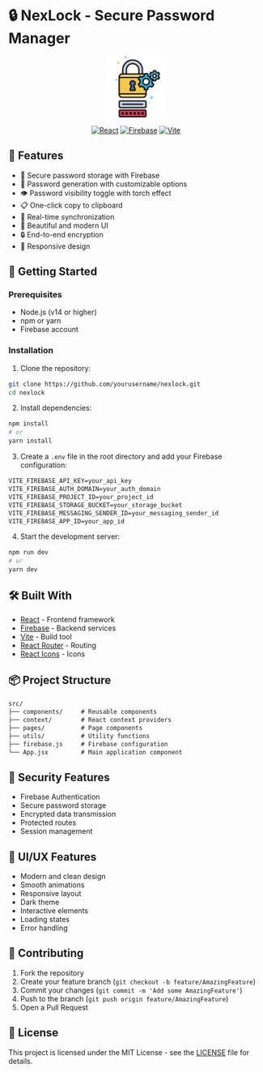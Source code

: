 # 🔒 NexLock - Secure Password Manager

<div align="center">
  <img src="public/favicon.png" alt="NexLock Logo" width="120" height="120" />
  
  [![React](https://img.shields.io/badge/React-20232A?style=for-the-badge&logo=react&logoColor=61DAFB)](https://reactjs.org/)
  [![Firebase](https://img.shields.io/badge/Firebase-FFCA28?style=for-the-badge&logo=firebase&logoColor=black)](https://firebase.google.com/)
  [![Vite](https://img.shields.io/badge/Vite-B73BFE?style=for-the-badge&logo=vite&logoColor=FFD62E)](https://vitejs.dev/)
</div>

## 🌟 Features

- 🔐 Secure password storage with Firebase
- 🎯 Password generation with customizable options
- 👁️ Password visibility toggle with torch effect
- 📋 One-click copy to clipboard
- 🔄 Real-time synchronization
- 🎨 Beautiful and modern UI
- 🔒 End-to-end encryption
- 📱 Responsive design

## 🚀 Getting Started

### Prerequisites

- Node.js (v14 or higher)
- npm or yarn
- Firebase account

### Installation

1. Clone the repository:
```bash
git clone https://github.com/yourusername/nexlock.git
cd nexlock
```

2. Install dependencies:
```bash
npm install
# or
yarn install
```

3. Create a `.env` file in the root directory and add your Firebase configuration:
```env
VITE_FIREBASE_API_KEY=your_api_key
VITE_FIREBASE_AUTH_DOMAIN=your_auth_domain
VITE_FIREBASE_PROJECT_ID=your_project_id
VITE_FIREBASE_STORAGE_BUCKET=your_storage_bucket
VITE_FIREBASE_MESSAGING_SENDER_ID=your_messaging_sender_id
VITE_FIREBASE_APP_ID=your_app_id
```

4. Start the development server:
```bash
npm run dev
# or
yarn dev
```

## 🛠️ Built With

- [React](https://reactjs.org/) - Frontend framework
- [Firebase](https://firebase.google.com/) - Backend services
- [Vite](https://vitejs.dev/) - Build tool
- [React Router](https://reactrouter.com/) - Routing
- [React Icons](https://react-icons.github.io/react-icons/) - Icons

## 📦 Project Structure

```
src/
├── components/     # Reusable components
├── context/        # React context providers
├── pages/          # Page components
├── utils/          # Utility functions
├── firebase.js     # Firebase configuration
└── App.jsx         # Main application component
```

## 🔐 Security Features

- Firebase Authentication
- Secure password storage
- Encrypted data transmission
- Protected routes
- Session management

## 🎨 UI/UX Features

- Modern and clean design
- Smooth animations
- Responsive layout
- Dark theme
- Interactive elements
- Loading states
- Error handling

## 🤝 Contributing

1. Fork the repository
2. Create your feature branch (`git checkout -b feature/AmazingFeature`)
3. Commit your changes (`git commit -m 'Add some AmazingFeature'`)
4. Push to the branch (`git push origin feature/AmazingFeature`)
5. Open a Pull Request

## 📝 License

This project is licensed under the MIT License - see the [LICENSE](LICENSE) file for details.

